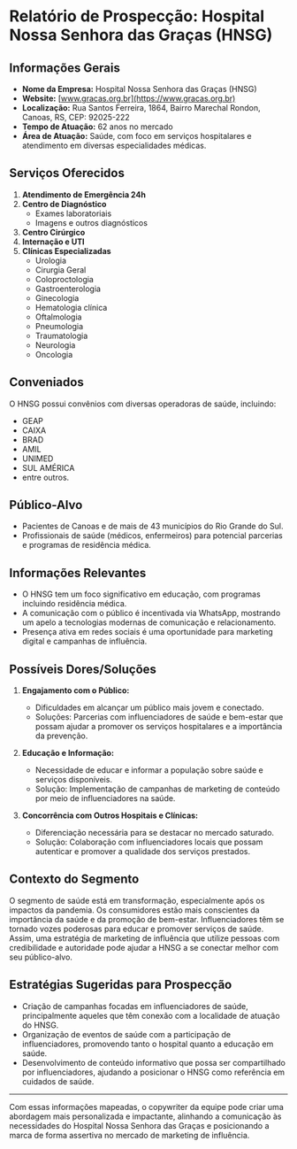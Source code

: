 # Relatório de Prospecção: Hospital Nossa Senhora das Graças (HNSG)

## Informações Gerais

- **Nome da Empresa:** Hospital Nossa Senhora das Graças (HNSG)
- **Website:** [www.gracas.org.br](https://www.gracas.org.br)
- **Localização:** Rua Santos Ferreira, 1864, Bairro Marechal Rondon, Canoas, RS, CEP: 92025-222
- **Tempo de Atuação:** 62 anos no mercado
- **Área de Atuação:** Saúde, com foco em serviços hospitalares e atendimento em diversas especialidades médicas.

## Serviços Oferecidos

1. **Atendimento de Emergência 24h**
2. **Centro de Diagnóstico**
   - Exames laboratoriais
   - Imagens e outros diagnósticos
3. **Centro Cirúrgico**
4. **Internação e UTI**
5. **Clínicas Especializadas**
   - Urologia
   - Cirurgia Geral
   - Coloproctologia
   - Gastroenterologia
   - Ginecologia
   - Hematologia clínica
   - Oftalmologia
   - Pneumologia
   - Traumatologia
   - Neurologia
   - Oncologia

## Conveniados

O HNSG possui convênios com diversas operadoras de saúde, incluindo:
- GEAP
- CAIXA
- BRAD
- AMIL
- UNIMED
- SUL AMÉRICA
- entre outros.

## Público-Alvo

- Pacientes de Canoas e de mais de 43 municípios do Rio Grande do Sul.
- Profissionais de saúde (médicos, enfermeiros) para potencial parcerias e programas de residência médica.

## Informações Relevantes

- O HNSG tem um foco significativo em educação, com programas incluindo residência médica.
- A comunicação com o público é incentivada via WhatsApp, mostrando um apelo a tecnologias modernas de comunicação e relacionamento.
- Presença ativa em redes sociais é uma oportunidade para marketing digital e campanhas de influência.

## Possíveis Dores/Soluções

1. **Engajamento com o Público:**
   - Dificuldades em alcançar um público mais jovem e conectado.
   - Soluções: Parcerias com influenciadores de saúde e bem-estar que possam ajudar a promover os serviços hospitalares e a importância da prevenção.

2. **Educação e Informação:**
   - Necessidade de educar e informar a população sobre saúde e serviços disponíveis.
   - Solução: Implementação de campanhas de marketing de conteúdo por meio de influenciadores na saúde.

3. **Concorrência com Outros Hospitais e Clínicas:**
   - Diferenciação necessária para se destacar no mercado saturado.
   - Solução: Colaboração com influenciadores locais que possam autenticar e promover a qualidade dos serviços prestados.

## Contexto do Segmento

O segmento de saúde está em transformação, especialmente após os impactos da pandemia. Os consumidores estão mais conscientes da importância da saúde e da promoção de bem-estar. Influenciadores têm se tornado vozes poderosas para educar e promover serviços de saúde. Assim, uma estratégia de marketing de influência que utilize pessoas com credibilidade e autoridade pode ajudar a HNSG a se conectar melhor com seu público-alvo.

## Estratégias Sugeridas para Prospecção

- Criação de campanhas focadas em influenciadores de saúde, principalmente aqueles que têm conexão com a localidade de atuação do HNSG.
- Organização de eventos de saúde com a participação de influenciadores, promovendo tanto o hospital quanto a educação em saúde.
- Desenvolvimento de conteúdo informativo que possa ser compartilhado por influenciadores, ajudando a posicionar o HNSG como referência em cuidados de saúde.

---

Com essas informações mapeadas, o copywriter da equipe pode criar uma abordagem mais personalizada e impactante, alinhando a comunicação às necessidades do Hospital Nossa Senhora das Graças e posicionando a marca de forma assertiva no mercado de marketing de influência.